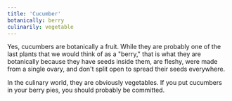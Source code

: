 ```yaml
---
title: 'Cucumber'
botanically: berry
culinarily: vegetable
---
```

Yes, cucumbers are botanically a fruit. While they are probably one of the last plants that we would think of as a "berry," that is what they are botanically because they have seeds inside them, are fleshy, were made from a single ovary, and don't split open to spread their seeds everywhere.

In the culinary world, they are obviously vegetables. If you put cucumbers in your berry pies, you should probably be committed.